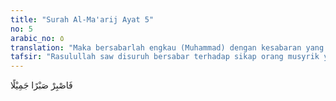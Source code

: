 ```yaml
---
title: "Surah Al-Ma'arij Ayat 5"
no: 5
arabic_no: ٥
translation: "Maka bersabarlah engkau (Muhammad) dengan kesabaran yang baik."
tafsir: "Rasulullah saw disuruh bersabar terhadap sikap orang musyrik yang selalu memperolok-olokkannya. Beliau juga diminta untuk tidak merasa gelisah oleh sikap mereka, karena urusan azab adalah urusan Allah. Hanya Allah yang mengetahui kapan azab itu akan ditimpakan kepada mereka."
---
```

فَاصْبِرْ صَبْرًا جَمِيْلًا